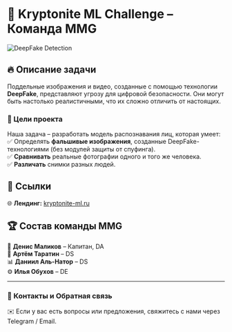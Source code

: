 <!-- # Kryptonite ML Challenge – Команда MMG

## Описание задачи
Поддельные изображения и видео, созданные с помощью технологии DeepFake, представляют угрозу для цифровой безопасности. Они могут быть настолько реалистичными, что их сложно отличить от настоящих.

Предстоит создать модель распознавания лиц, которая должна уметь:
 - распознавать фальшивые изображения, созданные с помощью DeepFake-технологий, без использования модулей защиты от спуфинга
 - сравнивать реальные фотографии одного и того же человека
 - различать снимки разных людей

## Ссылки
Лендинг: [kryptonite-ml.ru](https://kryptonite-ml.ru)

## Состав
* **Капитан Денис Маликов** – Капитан, DA
* **Артём Таратин** – DS
* **Даниил Аль-Натор** – DS
* **Илья Обухов** – DE -->


# 🚀 Kryptonite ML Challenge – Команда MMG

![DeepFake Detection](https://user-images.githubusercontent.com/your_image.png)

## 🔥 Описание задачи
Поддельные изображения и видео, созданные с помощью технологии **DeepFake**, представляют угрозу для цифровой безопасности. Они могут быть настолько реалистичными, что их сложно отличить от настоящих.

### 🎯 Цели проекта
Наша задача – разработать модель распознавания лиц, которая умеет:    
✅ Определять **фальшивые изображения**, созданные DeepFake-технологиями (без модулей защиты от спуфинга).    
✅ **Сравнивать** реальные фотографии одного и того же человека.    
✅ **Различать** снимки разных людей.

## 📌 Ссылки
🌐 **Лендинг:** [kryptonite-ml.ru](https://kryptonite-ml.ru)

## 🏆 Состав команды MMG
👑 **Денис Маликов** – Капитан, DA  
🧠 **Артём Таратин** – DS  
📊 **Даниил Аль-Натор** – DS  
⚙️ **Илья Обухов** – DE  

---
### 📩 Контакты и Обратная связь
✉️ Если у вас есть вопросы или предложения, свяжитесь с нами через Telegram / Email.
